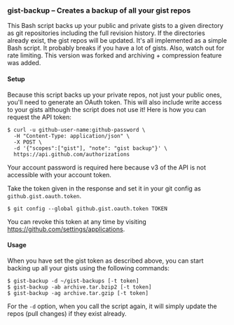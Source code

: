 ### gist-backup – Creates a backup of all your gist repos

This Bash script backs up your public and private gists to a given directory as git repositories including the full revision history.
If the directories already exist, the gist repos will be updated.
It's all implemented as a simple Bash script.
It probably breaks if you have a lot of gists. Also, watch out for rate limiting.
This version was forked and archiving + compression feature was added.

#### Setup

Because this script backs up your private repos, not just your public ones, you'll need to generate an OAuth token.
This will also include write access to your gists although the script does not use it!
Here is how you can request the API token:

    $ curl -u github-user-name:github-password \
      -H "Content-Type: application/json" \
      -X POST \
      -d '{"scopes":["gist"], "note": "gist backup"}' \
      https://api.github.com/authorizations

Your account password is required here because v3 of the API is not accessible with your account token.

Take the token given in the response and set it in your git config as `github.gist.oauth.token`.

    $ git config --global github.gist.oauth.token TOKEN

You can revoke this token at any time by visiting <https://github.com/settings/applications>.

#### Usage

When you have set the gist token as described above, you can start backing up all your gists using the following commands:

    $ gist-backup -d ~/gist-backups [-t token]
    $ gist-backup -ab archive.tar.bzip2 [-t token]
    $ gist-backup -ag archive.tar.gzip [-t token]

For the `-d` option, when you call the script again, it will simply update the repos (pull changes) if they exist already.
